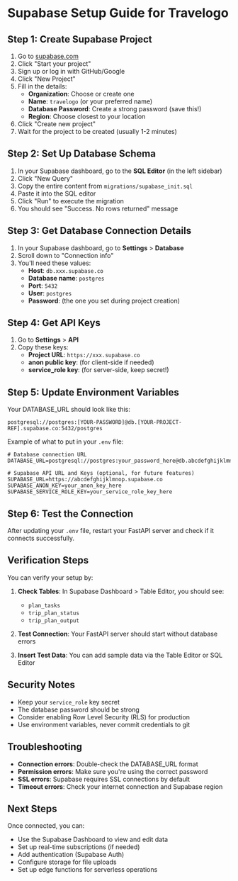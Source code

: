 # Supabase Setup Guide for Travelogo

## Step 1: Create Supabase Project

1. Go to [supabase.com](https://supabase.com)
2. Click "Start your project"
3. Sign up or log in with GitHub/Google
4. Click "New Project"
5. Fill in the details:
   - **Organization**: Choose or create one
   - **Name**: `travelogo` (or your preferred name)
   - **Database Password**: Create a strong password (save this!)
   - **Region**: Choose closest to your location
6. Click "Create new project"
7. Wait for the project to be created (usually 1-2 minutes)

## Step 2: Set Up Database Schema

1. In your Supabase dashboard, go to the **SQL Editor** (in the left sidebar)
2. Click "New Query"
3. Copy the entire content from `migrations/supabase_init.sql`
4. Paste it into the SQL editor
5. Click "Run" to execute the migration
6. You should see "Success. No rows returned" message

## Step 3: Get Database Connection Details

1. In your Supabase dashboard, go to **Settings** > **Database**
2. Scroll down to "Connection info"
3. You'll need these values:
   - **Host**: `db.xxx.supabase.co`
   - **Database name**: `postgres`
   - **Port**: `5432`
   - **User**: `postgres`
   - **Password**: (the one you set during project creation)

## Step 4: Get API Keys

1. Go to **Settings** > **API**
2. Copy these keys:
   - **Project URL**: `https://xxx.supabase.co`
   - **anon public key**: (for client-side if needed)
   - **service_role key**: (for server-side, keep secret!)

## Step 5: Update Environment Variables

Your DATABASE_URL should look like this:
```
postgresql://postgres:[YOUR-PASSWORD]@db.[YOUR-PROJECT-REF].supabase.co:5432/postgres
```

Example of what to put in your `.env` file:
```env
# Database connection URL
DATABASE_URL=postgresql://postgres:your_password_here@db.abcdefghijklmnop.supabase.co:5432/postgres

# Supabase API URL and Keys (optional, for future features)
SUPABASE_URL=https://abcdefghijklmnop.supabase.co
SUPABASE_ANON_KEY=your_anon_key_here
SUPABASE_SERVICE_ROLE_KEY=your_service_role_key_here
```

## Step 6: Test the Connection

After updating your `.env` file, restart your FastAPI server and check if it connects successfully.

## Verification Steps

You can verify your setup by:

1. **Check Tables**: In Supabase Dashboard > Table Editor, you should see:
   - `plan_tasks`
   - `trip_plan_status` 
   - `trip_plan_output`

2. **Test Connection**: Your FastAPI server should start without database errors

3. **Insert Test Data**: You can add sample data via the Table Editor or SQL Editor

## Security Notes

- Keep your `service_role` key secret
- The database password should be strong
- Consider enabling Row Level Security (RLS) for production
- Use environment variables, never commit credentials to git

## Troubleshooting

- **Connection errors**: Double-check the DATABASE_URL format
- **Permission errors**: Make sure you're using the correct password
- **SSL errors**: Supabase requires SSL connections by default
- **Timeout errors**: Check your internet connection and Supabase region

## Next Steps

Once connected, you can:
- Use the Supabase Dashboard to view and edit data
- Set up real-time subscriptions (if needed)
- Add authentication (Supabase Auth)
- Configure storage for file uploads
- Set up edge functions for serverless operations
